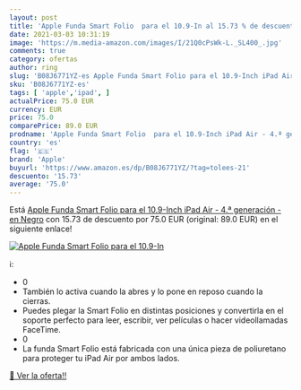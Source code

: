 ```yaml
---
layout: post
title: 'Apple Funda Smart Folio  para el 10.9-In al 15.73 % de descuento'
date: 2021-03-03 10:31:19
image: 'https://m.media-amazon.com/images/I/21Q0cPsWk-L._SL400_.jpg'
comments: true
category: ofertas
author: ring
slug: 'B08J6771YZ-es Apple Funda Smart Folio para el 10.9-Inch iPad Air - 4.ª...'
sku: 'B08J6771YZ-es'
tags: [ 'apple','ipad', ]
actualPrice: 75.0 EUR
currency: EUR
price: 75.0
comparePrice: 89.0 EUR
prodname: 'Apple Funda Smart Folio  para el 10.9-Inch iPad Air - 4.ª generación  - en Negro'
country: 'es'
flag: '🇪🇸'
brand: 'Apple'
buyurl: 'https://www.amazon.es/dp/B08J6771YZ/?tag=tolees-21'
descuento: '15.73'
average: '75.0'
---
```


Está [Apple Funda Smart Folio  para el 10.9-Inch iPad Air - 4.ª generación  - en Negro](https://www.amazon.es/dp/B08J6771YZ/?tag=tolees-21) con 15.73 de descuento por 75.0 EUR (original: 89.0 EUR) en el siguiente enlace!

[![Apple Funda Smart Folio  para el 10.9-In](https://m.media-amazon.com/images/I/21Q0cPsWk-L._SL400_.jpg)](https://www.amazon.es/dp/B08J6771YZ/?tag=tolees-21)

ℹ️:

- 0
- También lo activa cuando la abres y lo pone en reposo cuando la cierras.
- Puedes plegar la Smart Folio en distintas posiciones y convertirla en el soporte perfecto para leer, escribir, ver películas o hacer videollamadas FaceTime.
- 0
- La funda Smart Folio está fabricada con una única pieza de poliuretano para proteger tu iPad Air por ambos lados.

[🛒 Ver la oferta!!](https://www.amazon.es/dp/B08J6771YZ/?tag=tolees-21)
